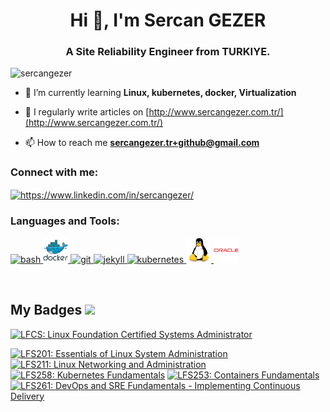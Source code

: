 <h1 align="center">Hi 👋, I'm Sercan GEZER</h1>
<h3 align="center">A Site Reliability Engineer from TURKIYE.</h3>

<p align="left"> <img src="https://komarev.com/ghpvc/?username=sercangezer&label=Profile%20views&color=0e75b6&style=flat" alt="sercangezer" /> </p>


- 🌱 I’m currently learning **Linux, kubernetes, docker, Virtualization**

- 📝 I regularly write articles on [http://www.sercangezer.com.tr/](http://www.sercangezer.com.tr/)

- 📫 How to reach me **sercangezer.tr+github@gmail.com**

<h3 align="left">Connect with me:</h3>
<p align="left">
<a href="https://linkedin.com/in/https://www.linkedin.com/in/sercangezer/" target="blank"><img align="center" src="https://raw.githubusercontent.com/rahuldkjain/github-profile-readme-generator/master/src/images/icons/Social/linked-in-alt.svg" alt="https://www.linkedin.com/in/sercangezer/" height="30" width="40" /></a>
</p>

<h3 align="left">Languages and Tools:</h3>
<p align="left"> <a href="https://www.gnu.org/software/bash/" target="_blank" rel="noreferrer"> <img src="https://www.vectorlogo.zone/logos/gnu_bash/gnu_bash-icon.svg" alt="bash" width="40" height="40"/> </a> <a href="https://www.docker.com/" target="_blank" rel="noreferrer"> <img src="https://raw.githubusercontent.com/devicons/devicon/master/icons/docker/docker-original-wordmark.svg" alt="docker" width="40" height="40"/> </a> <a href="https://git-scm.com/" target="_blank" rel="noreferrer"> <img src="https://www.vectorlogo.zone/logos/git-scm/git-scm-icon.svg" alt="git" width="40" height="40"/> </a> <a href="https://jekyllrb.com/" target="_blank" rel="noreferrer"> <img src="https://www.vectorlogo.zone/logos/jekyllrb/jekyllrb-icon.svg" alt="jekyll" width="40" height="40"/> </a> <a href="https://kubernetes.io" target="_blank" rel="noreferrer"> <img src="https://www.vectorlogo.zone/logos/kubernetes/kubernetes-icon.svg" alt="kubernetes" width="40" height="40"/> </a> <a href="https://www.linux.org/" target="_blank" rel="noreferrer"> <img src="https://raw.githubusercontent.com/devicons/devicon/master/icons/linux/linux-original.svg" alt="linux" width="40" height="40"/> </a> <a href="https://www.oracle.com/" target="_blank" rel="noreferrer"> <img src="https://raw.githubusercontent.com/devicons/devicon/master/icons/oracle/oracle-original.svg" alt="oracle" width="40" height="40"/> </a> </p>

<br />

<h2> My Badges <img src = "https://media.giphy.com/media/3orifgYbnsq43eFsdO/giphy.gif" width = 50px> </h2>
<!--START_SECTION:badges-->

[![LFCS: Linux Foundation Certified Systems Administrator](https://images.credly.com/size/100x100/images/1e6611ca-8afe-4ecc-ad4d-305fba52ee7e/1_LFCS-600x600.png)](https://www.credly.com/badges/f05b4a5c-ddbd-4b95-9557-972a0e147fd1 "LFCS: Linux Foundation Certified Systems Administrator")


[![LFS201: Essentials of Linux System Administration](https://images.credly.com/size/100x100/images/0498414f-41d1-421b-9c5d-50df6e0d7247/LF_logobadge.png)](https://www.credly.com/badges/cf44b43b-b150-4c92-bd07-21f29d9c3ba7 "LFS201: Essentials of Linux System Administration")
[![LFS211: Linux Networking and Administration](https://images.credly.com/size/100x100/images/bbc42abf-bcb2-4e05-8993-a7a973d90f21/LF_logobadge.png)](https://www.credly.com/badges/df11a7bd-60c6-40e7-9cc1-5080a4d3f2d3 "LFS211: Linux Networking and Administration")
[![LFS258: Kubernetes Fundamentals](https://images.credly.com/size/100x100/images/9e4096f6-038b-4c0a-ad60-832ef84cbf14/LF_logobadge.png)](https://www.credly.com/badges/2e81c909-c681-48c8-95bf-a2b1ccf84a45 "LFS258: Kubernetes Fundamentals")
[![LFS253: Containers Fundamentals](https://images.credly.com/size/100x100/images/e06d5627-5ff7-483f-b8e1-4157287ffdc2/LF_logobadge.png)](https://www.credly.com/badges/a5ef38cf-98da-43bb-8c4f-eaf9ba83c6d4 "LFS253: Containers Fundamentals")
[![LFS261: DevOps and SRE Fundamentals - Implementing Continuous Delivery](https://images.credly.com/size/100x100/images/fb65d04a-6138-4c71-b475-9c3851aea5df/LF_logobadge.png)](https://www.credly.com/badges/1b36df0f-e720-4635-ab5e-13778c7c33f6 "LFS261: DevOps and SRE Fundamentals - Implementing Continuous Delivery")
<!--END_SECTION:badges-->


